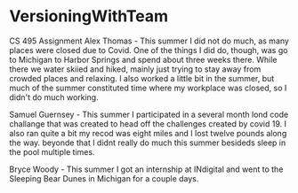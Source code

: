 # VersioningWithTeam
CS 495 Assignment
Alex Thomas - This summer I did not do much, as many places were closed due to Covid. One of the things I did do, though, was go to Michigan to Harbor Springs and spend about three weeks there. While there we water skiied and hiked, mainly just trying to stay away from crowded places and relaxing. I also worked a little bit in the summer, but much of the summer constituted time where my workplace was closed, so I didn't do much working. 

Samuel Guernsey - This summer I participated in a several month lond code challange that was created to head off the challenges created by covid 19. I also ran quite a bit my recod was eight miles and I lost twelve pounds along the way. beyonde that I didnt really do much this summer besideds sleep in the pool multiple times.

Bryce Woody - This summer I got an internship at INdigital and went to the Sleeping Bear Dunes in Michigan for a couple days. 

